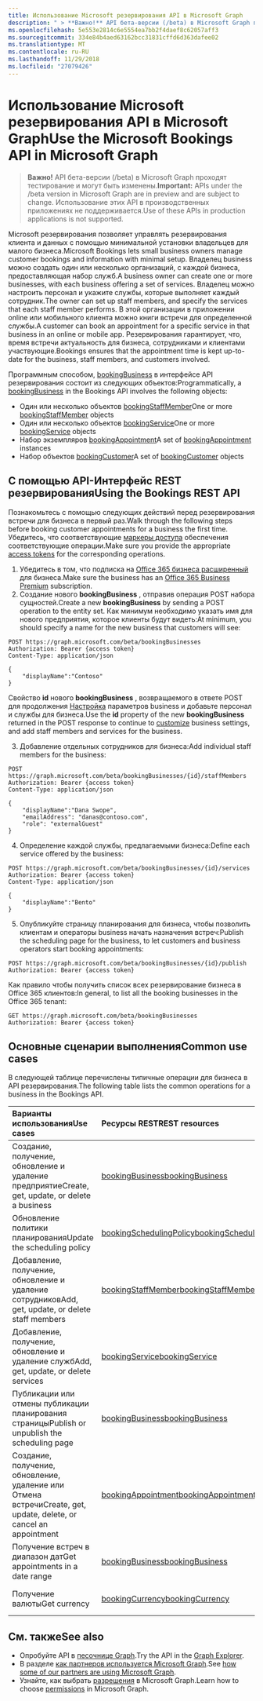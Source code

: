 ```yaml
---
title: Использование Microsoft резервирования API в Microsoft Graph
description: " > **Важно!** API бета-версии (/beta) в Microsoft Graph проходят тестирование и могут быть изменены. Использование этих API в производственных приложениях не поддерживается."
ms.openlocfilehash: 5e553e2814c6e5554ea7bb2f4daef8c62057aff3
ms.sourcegitcommit: 334e84b4aed63162bcc31831cffd6d363dafee02
ms.translationtype: MT
ms.contentlocale: ru-RU
ms.lasthandoff: 11/29/2018
ms.locfileid: "27079426"
---
```

# <a name="use-the-microsoft-bookings-api-in-microsoft-graph"></a><span data-ttu-id="80ccc-104">Использование Microsoft резервирования API в Microsoft Graph</span><span class="sxs-lookup"><span data-stu-id="80ccc-104">Use the Microsoft Bookings API in Microsoft Graph</span></span>

 > <span data-ttu-id="80ccc-105">**Важно!** API бета-версии (/beta) в Microsoft Graph проходят тестирование и могут быть изменены.</span><span class="sxs-lookup"><span data-stu-id="80ccc-105">**Important:** APIs under the /beta version in Microsoft Graph are in preview and are subject to change.</span></span> <span data-ttu-id="80ccc-106">Использование этих API в производственных приложениях не поддерживается.</span><span class="sxs-lookup"><span data-stu-id="80ccc-106">Use of these APIs in production applications is not supported.</span></span>
 
<span data-ttu-id="80ccc-107">Microsoft резервирования позволяет управлять резервирования клиента и данных с помощью минимальной установки владельцев для малого бизнеса.</span><span class="sxs-lookup"><span data-stu-id="80ccc-107">Microsoft Bookings lets small business owners manage customer bookings and information with minimal setup.</span></span> <span data-ttu-id="80ccc-108">Владелец business можно создать один или несколько организаций, с каждой бизнеса, предоставляющая набор служб.</span><span class="sxs-lookup"><span data-stu-id="80ccc-108">A business owner can create one or more businesses, with each business offering a set of services.</span></span> <span data-ttu-id="80ccc-109">Владелец можно настроить персонал и укажите службы, которые выполняет каждый сотрудник.</span><span class="sxs-lookup"><span data-stu-id="80ccc-109">The owner can set up staff members, and specify the services that each staff member performs.</span></span> <span data-ttu-id="80ccc-110">В этой организации в приложении online или мобильного клиента можно книги встречи для определенной службы.</span><span class="sxs-lookup"><span data-stu-id="80ccc-110">A customer can book an appointment for a specific service in that business in an online or mobile app.</span></span> <span data-ttu-id="80ccc-111">Резервирования гарантирует, что, время встречи актуальность для бизнеса, сотрудниками и клиентами участвующие.</span><span class="sxs-lookup"><span data-stu-id="80ccc-111">Bookings ensures that the appointment time is kept up-to-date for the business, staff members, and customers involved.</span></span>

<span data-ttu-id="80ccc-112">Программным способом, [bookingBusiness](bookingbusiness.md) в интерфейсе API резервирования состоит из следующих объектов:</span><span class="sxs-lookup"><span data-stu-id="80ccc-112">Programmatically, a [bookingBusiness](bookingbusiness.md) in the Bookings API involves the following objects:</span></span>
 
- <span data-ttu-id="80ccc-113">Один или несколько объектов [bookingStaffMember](bookingstaffmember.md)</span><span class="sxs-lookup"><span data-stu-id="80ccc-113">One or more [bookingStaffMember](bookingstaffmember.md) objects</span></span>
- <span data-ttu-id="80ccc-114">Один или несколько объектов [bookingService](bookingservice.md)</span><span class="sxs-lookup"><span data-stu-id="80ccc-114">One or more [bookingService](bookingservice.md) objects</span></span>
- <span data-ttu-id="80ccc-115">Набор экземпляров [bookingAppointment](bookingappointment.md)</span><span class="sxs-lookup"><span data-stu-id="80ccc-115">A set of [bookingAppointment](bookingappointment.md) instances</span></span>
- <span data-ttu-id="80ccc-116">Набор объектов [bookingCustomer](bookingcustomer.md)</span><span class="sxs-lookup"><span data-stu-id="80ccc-116">A set of [bookingCustomer](bookingcustomer.md) objects</span></span>

## <a name="using-the-bookings-rest-api"></a><span data-ttu-id="80ccc-117">С помощью API-Интерфейс REST резервирования</span><span class="sxs-lookup"><span data-stu-id="80ccc-117">Using the Bookings REST API</span></span>

<span data-ttu-id="80ccc-118">Познакомьтесь с помощью следующих действий перед резервирования встречи для бизнеса в первый раз.</span><span class="sxs-lookup"><span data-stu-id="80ccc-118">Walk through the following steps before booking customer appointments for a business the first time.</span></span> <span data-ttu-id="80ccc-119">Убедитесь, что соответствующие [маркеры доступа](/graph/auth-overview) обеспечения соответствующие операции.</span><span class="sxs-lookup"><span data-stu-id="80ccc-119">Make sure you provide the appropriate [access tokens](/graph/auth-overview) for the corresponding operations.</span></span>

1. <span data-ttu-id="80ccc-120">Убедитесь в том, что подписка на [Office 365 бизнеса расширенный](https://products.office.com/en-us/business/office-365-business-premium) для бизнеса.</span><span class="sxs-lookup"><span data-stu-id="80ccc-120">Make sure the business has an [Office 365 Business Premium](https://products.office.com/en-us/business/office-365-business-premium) subscription.</span></span>
2. <span data-ttu-id="80ccc-121">Создание нового **bookingBusiness** , отправив операция POST набора сущностей.</span><span class="sxs-lookup"><span data-stu-id="80ccc-121">Create a new **bookingBusiness** by sending a POST operation to the entity set.</span></span> <span data-ttu-id="80ccc-122">Как минимум необходимо указать имя для нового предприятия, которое клиенты будут видеть:<!-- { "blockType": "ignored" } --></span><span class="sxs-lookup"><span data-stu-id="80ccc-122">At minimum, you should specify a name for the new business that customers will see: <!-- { "blockType": "ignored" } --></span></span>
```http
POST https://graph.microsoft.com/beta/bookingBusinesses
Authorization: Bearer {access token}
Content-Type: application/json

{
    "displayName":"Contoso"
}
```
<span data-ttu-id="80ccc-123">Свойство **id** нового **bookingBusiness** , возвращаемого в ответе POST для продолжения [Настройка](../api/bookingbusiness-update.md) параметров business и добавьте персонал и службы для бизнеса.</span><span class="sxs-lookup"><span data-stu-id="80ccc-123">Use the **id** property of the new **bookingBusiness** returned in the POST response to continue to [customize](../api/bookingbusiness-update.md) business settings, and add staff members and services for the business.</span></span>

3. <span data-ttu-id="80ccc-124">Добавление отдельных сотрудников для бизнеса:<!-- { "blockType": "ignored" } --></span><span class="sxs-lookup"><span data-stu-id="80ccc-124">Add individual staff members for the business: <!-- { "blockType": "ignored" } --></span></span>
```http
POST https://graph.microsoft.com/beta/bookingBusinesses/{id}/staffMembers
Authorization: Bearer {access token}
Content-Type: application/json

{
    "displayName":"Dana Swope",
    "emailAddress": "danas@contoso.com",
    "role": "externalGuest"
}
```
4. <span data-ttu-id="80ccc-125">Определение каждой службы, предлагаемыми бизнеса:<!-- { "blockType": "ignored" } --></span><span class="sxs-lookup"><span data-stu-id="80ccc-125">Define each service offered by the business: <!-- { "blockType": "ignored" } --></span></span>
```http
POST https://graph.microsoft.com/beta/bookingBusinesses/{id}/services
Authorization: Bearer {access token}
Content-Type: application/json

{
    "displayName":"Bento"
}
```
5. <span data-ttu-id="80ccc-126">Опубликуйте страницу планирования для бизнеса, чтобы позволить клиентам и операторы business начать назначения встреч:<!-- { "blockType": "ignored" } --></span><span class="sxs-lookup"><span data-stu-id="80ccc-126">Publish the scheduling page for the business, to let customers and business operators start booking appointments: <!-- { "blockType": "ignored" } --></span></span>
```http
POST https://graph.microsoft.com/beta/bookingBusinesses/{id}/publish
Authorization: Bearer {access token}
```

<span data-ttu-id="80ccc-127">Как правило чтобы получить список всех резервирование бизнеса в Office 365 клиентов:<!-- { "blockType": "ignored" } --></span><span class="sxs-lookup"><span data-stu-id="80ccc-127">In general, to list all the booking businesses in the Office 365 tenant: <!-- { "blockType": "ignored" } --></span></span>
```http
GET https://graph.microsoft.com/beta/bookingBusinesses
Authorization: Bearer {access token}
```

## <a name="common-use-cases"></a><span data-ttu-id="80ccc-128">Основные сценарии выполнения</span><span class="sxs-lookup"><span data-stu-id="80ccc-128">Common use cases</span></span> 

<span data-ttu-id="80ccc-129">В следующей таблице перечислены типичные операции для бизнеса в API резервирования.</span><span class="sxs-lookup"><span data-stu-id="80ccc-129">The following table lists the common operations for a business in the Bookings API.</span></span>

| <span data-ttu-id="80ccc-130">Варианты использования</span><span class="sxs-lookup"><span data-stu-id="80ccc-130">Use cases</span></span>        | <span data-ttu-id="80ccc-131">Ресурсы REST</span><span class="sxs-lookup"><span data-stu-id="80ccc-131">REST resources</span></span> | <span data-ttu-id="80ccc-132">См. также</span><span class="sxs-lookup"><span data-stu-id="80ccc-132">See also</span></span> |
|:---------------|:--------|:----------|
| <span data-ttu-id="80ccc-133">Создание, получение, обновление и удаление предприятие</span><span class="sxs-lookup"><span data-stu-id="80ccc-133">Create, get, update, or delete a business</span></span> | [<span data-ttu-id="80ccc-134">bookingBusiness</span><span class="sxs-lookup"><span data-stu-id="80ccc-134">bookingBusiness</span></span>](bookingbusiness.md) | [<span data-ttu-id="80ccc-135">Методы bookingBusiness</span><span class="sxs-lookup"><span data-stu-id="80ccc-135">Methods of bookingBusiness</span></span>](bookingbusiness.md#methods) |
| <span data-ttu-id="80ccc-136">Обновление политики планирования</span><span class="sxs-lookup"><span data-stu-id="80ccc-136">Update the scheduling policy</span></span> | [<span data-ttu-id="80ccc-137">bookingSchedulingPolicy</span><span class="sxs-lookup"><span data-stu-id="80ccc-137">bookingSchedulingPolicy</span></span>](bookingschedulingpolicy.md) | [<span data-ttu-id="80ccc-138">Обновление bookingBusiness</span><span class="sxs-lookup"><span data-stu-id="80ccc-138">Update a bookingBusiness</span></span>](../api/bookingbusiness-update.md) |
| <span data-ttu-id="80ccc-139">Добавление, получение, обновление и удаление сотрудников</span><span class="sxs-lookup"><span data-stu-id="80ccc-139">Add, get, update, or delete staff members</span></span> | [<span data-ttu-id="80ccc-140">bookingStaffMember</span><span class="sxs-lookup"><span data-stu-id="80ccc-140">bookingStaffMember</span></span>](bookingstaffmember.md) | [<span data-ttu-id="80ccc-141">Методы bookingStaffMember</span><span class="sxs-lookup"><span data-stu-id="80ccc-141">Methods of bookingStaffMember</span></span>](bookingstaffmember.md#methods)  |
| <span data-ttu-id="80ccc-142">Добавление, получение, обновление и удаление служб</span><span class="sxs-lookup"><span data-stu-id="80ccc-142">Add, get, update, or delete services</span></span> | [<span data-ttu-id="80ccc-143">bookingService</span><span class="sxs-lookup"><span data-stu-id="80ccc-143">bookingService</span></span>](bookingservice.md) | [<span data-ttu-id="80ccc-144">Методы bookingService</span><span class="sxs-lookup"><span data-stu-id="80ccc-144">Methods of bookingService</span></span>](bookingservice.md#methods)  |
| <span data-ttu-id="80ccc-145">Публикации или отмены публикации планирования страницы</span><span class="sxs-lookup"><span data-stu-id="80ccc-145">Publish or unpublish the scheduling page</span></span> | [<span data-ttu-id="80ccc-146">bookingBusiness</span><span class="sxs-lookup"><span data-stu-id="80ccc-146">bookingBusiness</span></span>](bookingbusiness.md) | [<span data-ttu-id="80ccc-147">Публикация</span><span class="sxs-lookup"><span data-stu-id="80ccc-147">publish</span></span>](../api/bookingbusiness-publish.md) <br> [<span data-ttu-id="80ccc-148">Отмена публикации</span><span class="sxs-lookup"><span data-stu-id="80ccc-148">unpublish</span></span>](../api/bookingbusiness-unpublish.md) |
| <span data-ttu-id="80ccc-149">Создание, получение, обновление, удаление или Отмена встречи</span><span class="sxs-lookup"><span data-stu-id="80ccc-149">Create, get, update, delete, or cancel an appointment</span></span> | [<span data-ttu-id="80ccc-150">bookingAppointment</span><span class="sxs-lookup"><span data-stu-id="80ccc-150">bookingAppointment</span></span>](bookingappointment.md) | [<span data-ttu-id="80ccc-151">Методы bookingAppointment</span><span class="sxs-lookup"><span data-stu-id="80ccc-151">Methods of bookingAppointment</span></span>](bookingappointment.md#methods)  |
| <span data-ttu-id="80ccc-152">Получение встреч в диапазон дат</span><span class="sxs-lookup"><span data-stu-id="80ccc-152">Get appointments in a date range</span></span> | [<span data-ttu-id="80ccc-153">bookingBusiness</span><span class="sxs-lookup"><span data-stu-id="80ccc-153">bookingBusiness</span></span>](bookingbusiness.md) | [<span data-ttu-id="80ccc-154">Список резервирования представления календаря</span><span class="sxs-lookup"><span data-stu-id="80ccc-154">List Bookings calendarView</span></span>](../api/bookingbusiness-list-calendarview.md) |
| <span data-ttu-id="80ccc-155">Получение валюты</span><span class="sxs-lookup"><span data-stu-id="80ccc-155">Get currency</span></span> | [<span data-ttu-id="80ccc-156">bookingCurrency</span><span class="sxs-lookup"><span data-stu-id="80ccc-156">bookingCurrency</span></span>](bookingcurrency.md) | [<span data-ttu-id="80ccc-157">Методы bookingCurrency</span><span class="sxs-lookup"><span data-stu-id="80ccc-157">Methods of bookingCurrency</span></span>](bookingcurrency.md#methods) |


## <a name="see-also"></a><span data-ttu-id="80ccc-158">См. также</span><span class="sxs-lookup"><span data-stu-id="80ccc-158">See also</span></span>

- <span data-ttu-id="80ccc-159">Опробуйте API в [песочнице Graph](https://developer.microsoft.com/graph/graph-explorer).</span><span class="sxs-lookup"><span data-stu-id="80ccc-159">Try the API in the [Graph Explorer](https://developer.microsoft.com/graph/graph-explorer).</span></span>
- <span data-ttu-id="80ccc-160">В разделе [как партнеров используется Microsoft Graph](https://developer.microsoft.com/graph/graph/examples#partners).</span><span class="sxs-lookup"><span data-stu-id="80ccc-160">See [how some of our partners are using Microsoft Graph](https://developer.microsoft.com/graph/graph/examples#partners).</span></span>
- <span data-ttu-id="80ccc-161">Узнайте, как выбрать [разрешения](/graph/permissions-reference) в Microsoft Graph.</span><span class="sxs-lookup"><span data-stu-id="80ccc-161">Learn how to choose [permissions](/graph/permissions-reference) in Microsoft Graph.</span></span>